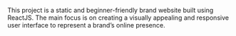 This project is a static and beginner-friendly brand website built using ReactJS. The main focus is on creating a visually appealing and responsive user interface to represent a brand’s online presence.
